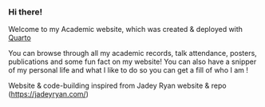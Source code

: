 ### Hi there!  

Welcome to my Academic website, which was created & deployed with [Quarto](https://quarto.org/)

You can browse through all my academic records, talk attendance, posters, publications and some fun fact on my website! You can also have a snipper of my personal life and what I like to do so you can get a fill of who I am !


Website & code-building inspired from Jadey Ryan website & repo (https://jadeyryan.com/) 
